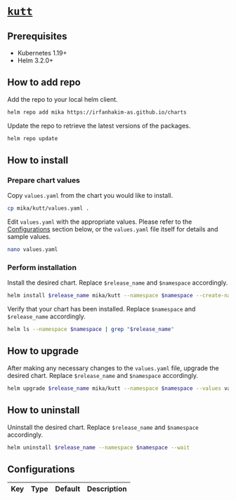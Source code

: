 # [`kutt`](https://github.com/thedevs-network/kutt)

## Prerequisites

- Kubernetes 1.19+
- Helm 3.2.0+

## How to add repo

Add the repo to your local helm client.

```sh
helm repo add mika https://irfanhakim-as.github.io/charts
```

Update the repo to retrieve the latest versions of the packages.

```sh
helm repo update
```

## How to install

### Prepare chart values

Copy `values.yaml` from the chart you would like to install.

```sh
cp mika/kutt/values.yaml .
```

Edit `values.yaml` with the appropriate values.  Please refer to the [Configurations](#configurations) section below, or the `values.yaml` file itself for details and sample values.

```sh
nano values.yaml
```

### Perform installation

Install the desired chart. Replace `$release_name` and `$namespace` accordingly.

```sh
helm install $release_name mika/kutt --namespace $namespace --create-namespace --values values.yaml --wait
```

Verify that your chart has been installed. Replace `$namespace` and `$release_name` accordingly.

```sh
helm ls --namespace $namespace | grep "$release_name"
```

## How to upgrade

After making any necessary changes to the `values.yaml` file, upgrade the desired chart. Replace `$release_name` and `$namespace` accordingly.

```sh
helm upgrade $release_name mika/kutt --namespace $namespace --values values.yaml --wait
```

## How to uninstall

Uninstall the desired chart. Replace `$release_name` and `$namespace` accordingly.

```sh
helm uninstall $release_name --namespace $namespace --wait
```

## Configurations

| Key | Type | Default | Description |
|-----|------|---------|-------------|
